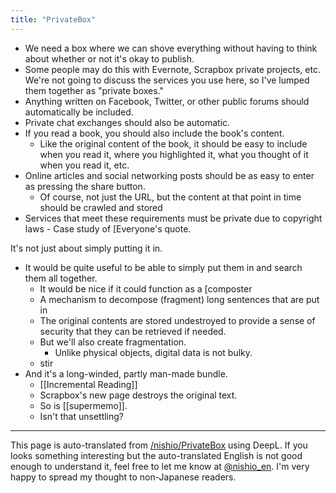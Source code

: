 ```yaml
---
title: "PrivateBox"
---
```


- We need a box where we can shove everything without having to think about whether or not it's okay to publish.
- Some people may do this with Evernote, Scrapbox private projects, etc. We're not going to discuss the services you use here, so I've lumped them together as "private boxes."
- Anything written on Facebook, Twitter, or other public forums should automatically be included.
- Private chat exchanges should also be automatic.
- If you read a book, you should also include the book's content.
    - Like the original content of the book, it should be easy to include when you read it, where you highlighted it, what you thought of it when you read it, etc.
- Online articles and social networking posts should be as easy to enter as pressing the share button.
    - Of course, not just the URL, but the content at that point in time should be crawled and stored
- Services that meet these requirements must be private due to copyright laws
        - Case study of [Everyone's quote.

It's not just about simply putting it in.
- It would be quite useful to be able to simply put them in and search them all together.
    - It would be nice if it could function as a [composter
    - A mechanism to decompose (fragment) long sentences that are put in
    - The original contents are stored undestroyed to provide a sense of security that they can be retrieved if needed.
    - But we'll also create fragmentation.
        - Unlike physical objects, digital data is not bulky.
    - stir
- And it's a long-winded, partly man-made bundle.
    - [[Incremental Reading]]
    - Scrapbox's new page destroys the original text.
    - So is [[supermemo]].
    - Isn't that unsettling?

---
This page is auto-translated from [/nishio/PrivateBox](https://scrapbox.io/nishio/PrivateBox) using DeepL. If you looks something interesting but the auto-translated English is not good enough to understand it, feel free to let me know at [@nishio_en](https://twitter.com/nishio_en). I'm very happy to spread my thought to non-Japanese readers.